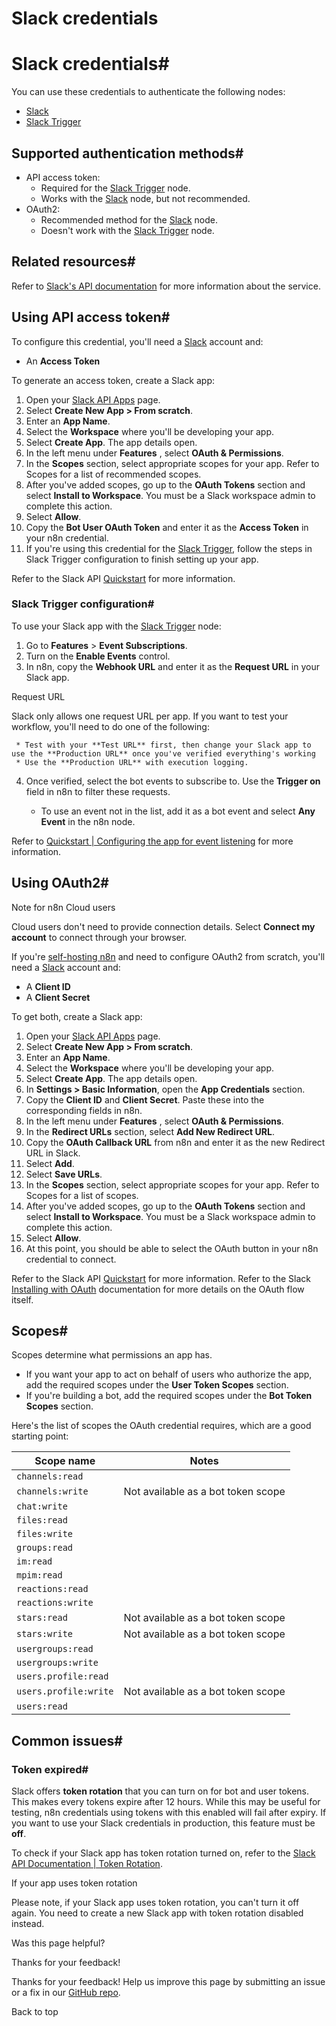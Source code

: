 # Slack credentials

[ ](https://github.com/n8n-io/n8n-docs/edit/main/docs/integrations/builtin/credentials/slack.md "Edit this page")

# Slack credentials#

You can use these credentials to authenticate the following nodes:

  * [Slack](../../app-nodes/n8n-nodes-base.slack/)
  * [Slack Trigger](../../trigger-nodes/n8n-nodes-base.slacktrigger/)



## Supported authentication methods#

  * API access token:
    * Required for the [Slack Trigger](../../trigger-nodes/n8n-nodes-base.slacktrigger/) node.
    * Works with the [Slack](../../app-nodes/n8n-nodes-base.slack/) node, but not recommended.
  * OAuth2:
    * Recommended method for the [Slack](../../app-nodes/n8n-nodes-base.slack/) node.
    * Doesn't work with the [Slack Trigger](../../trigger-nodes/n8n-nodes-base.slacktrigger/) node.



## Related resources#

Refer to [Slack's API documentation](https://api.slack.com/apis) for more information about the service.

## Using API access token#

To configure this credential, you'll need a [Slack](https://slack.com/) account and:

  * An **Access Token**



To generate an access token, create a Slack app:

  1. Open your [Slack API Apps](https://api.slack.com/apps) page.
  2. Select **Create New App > From scratch**.
  3. Enter an **App Name**.
  4. Select the **Workspace** where you'll be developing your app.
  5. Select **Create App**. The app details open.
  6. In the left menu under **Features** , select **OAuth & Permissions**.
  7. In the **Scopes** section, select appropriate scopes for your app. Refer to Scopes for a list of recommended scopes.
  8. After you've added scopes, go up to the **OAuth Tokens** section and select **Install to Workspace**. You must be a Slack workspace admin to complete this action.
  9. Select **Allow**.
  10. Copy the **Bot User OAuth Token** and enter it as the **Access Token** in your n8n credential.
  11. If you're using this credential for the [Slack Trigger](../../trigger-nodes/n8n-nodes-base.slacktrigger/), follow the steps in Slack Trigger configuration to finish setting up your app.



Refer to the Slack API [Quickstart](https://api.slack.com/quickstart) for more information.

### Slack Trigger configuration#

To use your Slack app with the [Slack Trigger](../../trigger-nodes/n8n-nodes-base.slacktrigger/) node:

  1. Go to **Features** > **Event Subscriptions**.
  2. Turn on the **Enable Events** control.
  3. In n8n, copy the **Webhook URL** and enter it as the **Request URL** in your Slack app.

Request URL

Slack only allows one request URL per app. If you want to test your workflow, you'll need to do one of the following:

     * Test with your **Test URL** first, then change your Slack app to use the **Production URL** once you've verified everything's working
     * Use the **Production URL** with execution logging.

  4. Once verified, select the bot events to subscribe to. Use the **Trigger on** field in n8n to filter these requests. 

     * To use an event not in the list, add it as a bot event and select **Any Event** in the n8n node.



Refer to [Quickstart | Configuring the app for event listening](https://api.slack.com/quickstart#listening) for more information.

## Using OAuth2#

Note for n8n Cloud users

Cloud users don't need to provide connection details. Select **Connect my account** to connect through your browser.

If you're [self-hosting n8n](../../../../hosting/) and need to configure OAuth2 from scratch, you'll need a [Slack](https://slack.com/) account and:

  * A **Client ID**
  * A **Client Secret**



To get both, create a Slack app:

  1. Open your [Slack API Apps](https://api.slack.com/apps) page.
  2. Select **Create New App > From scratch**.
  3. Enter an **App Name**.
  4. Select the **Workspace** where you'll be developing your app.
  5. Select **Create App**. The app details open.
  6. In **Settings > Basic Information**, open the **App Credentials** section.
  7. Copy the **Client ID** and **Client Secret**. Paste these into the corresponding fields in n8n.
  8. In the left menu under **Features** , select **OAuth & Permissions**.
  9. In the **Redirect URLs** section, select **Add New Redirect URL**.
  10. Copy the **OAuth Callback URL** from n8n and enter it as the new Redirect URL in Slack.
  11. Select **Add**.
  12. Select **Save URLs**.
  13. In the **Scopes** section, select appropriate scopes for your app. Refer to Scopes for a list of scopes.
  14. After you've added scopes, go up to the **OAuth Tokens** section and select **Install to Workspace**. You must be a Slack workspace admin to complete this action.
  15. Select **Allow**.
  16. At this point, you should be able to select the OAuth button in your n8n credential to connect.



Refer to the Slack API [Quickstart](https://api.slack.com/quickstart) for more information. Refer to the Slack [Installing with OAuth](https://api.slack.com/authentication/oauth-v2) documentation for more details on the OAuth flow itself.

## Scopes#

Scopes determine what permissions an app has.

  * If you want your app to act on behalf of users who authorize the app, add the required scopes under the **User Token Scopes** section.
  * If you're building a bot, add the required scopes under the **Bot Token Scopes** section.



Here's the list of scopes the OAuth credential requires, which are a good starting point:

**Scope name** | **Notes**  
---|---  
`channels:read` |   
`channels:write` | Not available as a bot token scope  
`chat:write` |   
`files:read` |   
`files:write` |   
`groups:read` |   
`im:read` |   
`mpim:read` |   
`reactions:read` |   
`reactions:write` |   
`stars:read` | Not available as a bot token scope  
`stars:write` | Not available as a bot token scope  
`usergroups:read` |   
`usergroups:write` |   
`users.profile:read` |   
`users.profile:write` | Not available as a bot token scope  
`users:read` |   
  
## Common issues#

### Token expired#

Slack offers **token rotation** that you can turn on for bot and user tokens. This makes every tokens expire after 12 hours. While this may be useful for testing, n8n credentials using tokens with this enabled will fail after expiry. If you want to use your Slack credentials in production, this feature must be **off**.

To check if your Slack app has token rotation turned on, refer to the [Slack API Documentation | Token Rotation](https://api.slack.com/authentication/rotation).

If your app uses token rotation

Please note, if your Slack app uses token rotation, you can't turn it off again. You need to create a new Slack app with token rotation disabled instead. 

Was this page helpful? 

Thanks for your feedback! 

Thanks for your feedback! Help us improve this page by submitting an issue or a fix in our [GitHub repo](https://github.com/n8n-io/n8n-docs). 

Back to top 
